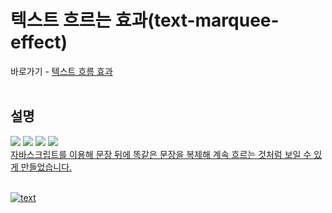 # 텍스트 흐르는 효과(text-marquee-effect)

바로가기 - [텍스트 흐름 효과](https://jurin2.github.io/text-marquee-effect)
<br><br> 

## 설명
<img src="https://img.shields.io/badge/HTML5-d35836?style=flat-square&logo=HTML5&logoColor=white"/> <img src="https://img.shields.io/badge/CSS3-3272b0?style=flat-square&logo=CSS3&logoColor=white"/> <img src="https://img.shields.io/badge/JAVASCRIPT-f4df52?style=flat-square&logo=JAVASCRIPT&logoColor=black"/> <a href="https://github.com/jurin2/text-marquee-effect/"><img src="https://img.shields.io/badge/GITHUB-171717?style=flat-square&logo=GITHUB&logoColor=white"/>
<br>
자바스크립트를 이용해 문장 뒤에 똑같은 문장을 복제해 계속 흐르는 것처럼 보일 수 있게 만들었습니다.
<br><br>

![text](https://user-images.githubusercontent.com/89722981/167867097-ba296f5a-141b-41e6-98ac-5bfe8f080002.gif)
